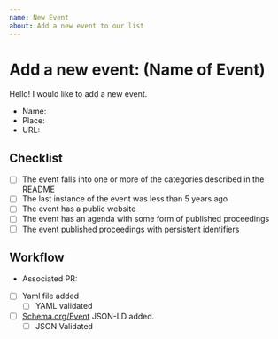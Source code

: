 ```yaml
---
name: New Event
about: Add a new event to our list
---
```

<!-- Delete all these comments before submitting the issue -->
<!-- Add your event here: replace "Name of Event" with the name of the event -->

# Add a new event: (Name of Event)

Hello! I would like to add a new event.

- Name: <!-- Add the name of the event here -->
- Place: <!-- Add the place that the event is held at here -->
- URL: <!-- Add the public url of the event -->

<!--
  Please provide some justification and context for those who may not have heard of this event
  - Why should this event be included in the list?
  - what category
-->

## Checklist

<!--
  Help the maintainers to decide if this is a high-quality contribution by checking all
  of the below that apply
-->

- [ ] The event falls into one or more of the categories described in the README
- [ ] The last instance of the event was less than 5 years ago
- [ ] The event has a public website
- [ ] The event has an agenda with some form of published proceedings
- [ ] The event published proceedings with persistent identifiers

<!-- For maintainers: -->

## Workflow

- Associated PR: <!-- if there is a PR open, mention it here -->
- [ ] Yaml file added <!-- When the PR has the YAML file added, check this -->
  - [ ] YAML validated <!-- does the yaml file respect the schema? -->
- [ ] [Schema.org/Event](https://schema.org/Event) JSON-LD added.
  - [ ] JSON Validated <!-- Does the JSON respect the Schema.org Event Schema, and is it valid JSON-LD? -->
